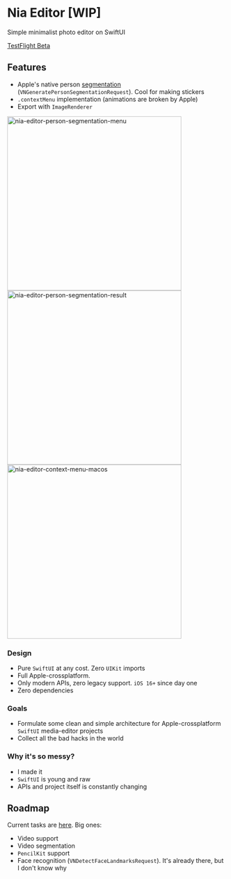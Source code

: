# Nia Editor [WIP]
Simple minimalist photo editor on SwiftUI

[TestFlight Beta](https://testflight.apple.com/join/teWtirLw)

## Features
- Apple's native person [segmentation](https://developer.apple.com/documentation/vision/applying_matte_effects_to_people_in_images_and_video "segmentation") (`VNGeneratePersonSegmentationRequest`). Сool for making stickers
- `.contextMenu` implementation (animations are broken by Apple)
- Export with `ImageRenderer`

<p float="left">
<img src="https://imgur.com/m7mbkV4.png" alt="nia-editor-person-segmentation-menu" height="400">
<img src="https://imgur.com/JWpolKD.png" alt="nia-editor-person-segmentation-result" height="400">
<img src="https://imgur.com/J1E4Y6S.png" alt="nia-editor-context-menu-macos" height="400">
</p>

### Design
- Pure `SwiftUI` at any cost. Zero `UIKit` imports
- Full Apple-crossplatform.
- Only modern APIs, zero legacy support. `iOS 16+` since day one
- Zero dependencies

### Goals
- Formulate some clean and simple architecture for Apple-crossplatform `SwiftUI` media-editor projects
- Collect all the bad hacks in the world

### Why it's so messy?
- I made it
- `SwiftUI` is young and raw
- APIs and project itself is constantly changing

## Roadmap
Current tasks are [here](https://github.com/idelidel/Nia/projects/1). Big ones:

- Video support
- Video segmentation
- `PencilKit` support
- Face recognition (`VNDetectFaceLandmarksRequest`). It's already there, but I don't know why
